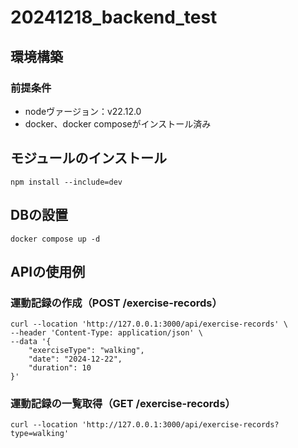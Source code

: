 # 20241218_backend_test

## 環境構築
### 前提条件
- nodeヴァージョン：v22.12.0
- docker、docker composeがインストール済み

## モジュールのインストール
```
npm install --include=dev
```

## DBの設置
```
docker compose up -d
```

## APIの使用例
### 運動記録の作成（POST /exercise-records）
```
curl --location 'http://127.0.0.1:3000/api/exercise-records' \
--header 'Content-Type: application/json' \
--data '{
    "exerciseType": "walking",
    "date": "2024-12-22",
    "duration": 10
}'
```

### 運動記録の一覧取得（GET /exercise-records）
```
curl --location 'http://127.0.0.1:3000/api/exercise-records?type=walking'
```

